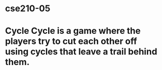 # cse210-05
# Cycle Cycle is a game where the players try to cut each other off using cycles that leave a trail behind them.
